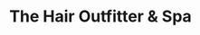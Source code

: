 ---
title: "The Hair Outfitter & Spa"
url: /pinedale/the-hair-outfitter-and-spa/
shop: hairdresser
---